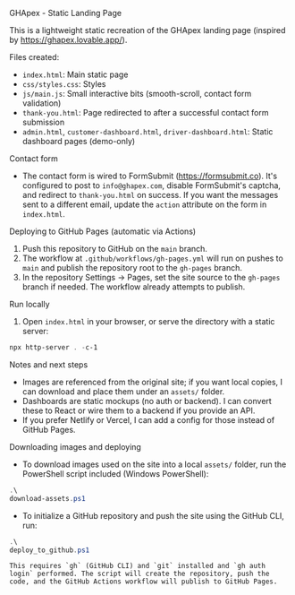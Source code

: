 GHApex - Static Landing Page

This is a lightweight static recreation of the GHApex landing page (inspired by https://ghapex.lovable.app/).

Files created:
- `index.html`: Main static page
- `css/styles.css`: Styles
- `js/main.js`: Small interactive bits (smooth-scroll, contact form validation)
- `thank-you.html`: Page redirected to after a successful contact form submission
- `admin.html`, `customer-dashboard.html`, `driver-dashboard.html`: Static dashboard pages (demo-only)

Contact form
- The contact form is wired to FormSubmit (https://formsubmit.co). It's configured to post to `info@ghapex.com`, disable FormSubmit's captcha, and redirect to `thank-you.html` on success. If you want the messages sent to a different email, update the `action` attribute on the form in `index.html`.

Deploying to GitHub Pages (automatic via Actions)
1. Push this repository to GitHub on the `main` branch.
2. The workflow at `.github/workflows/gh-pages.yml` will run on pushes to `main` and publish the repository root to the `gh-pages` branch.
3. In the repository Settings → Pages, set the site source to the `gh-pages` branch if needed. The workflow already attempts to publish.

Run locally
1. Open `index.html` in your browser, or serve the directory with a static server:

```powershell
npx http-server . -c-1
```

Notes and next steps
- Images are referenced from the original site; if you want local copies, I can download and place them under an `assets/` folder.
- Dashboards are static mockups (no auth or backend). I can convert these to React or wire them to a backend if you provide an API.
- If you prefer Netlify or Vercel, I can add a config for those instead of GitHub Pages.

Downloading images and deploying
- To download images used on the site into a local `assets/` folder, run the PowerShell script included (Windows PowerShell):

```powershell
.\
download-assets.ps1
```

- To initialize a GitHub repository and push the site using the GitHub CLI, run:

```powershell
.\
deploy_to_github.ps1
```

	This requires `gh` (GitHub CLI) and `git` installed and `gh auth login` performed. The script will create the repository, push the code, and the GitHub Actions workflow will publish to GitHub Pages.
